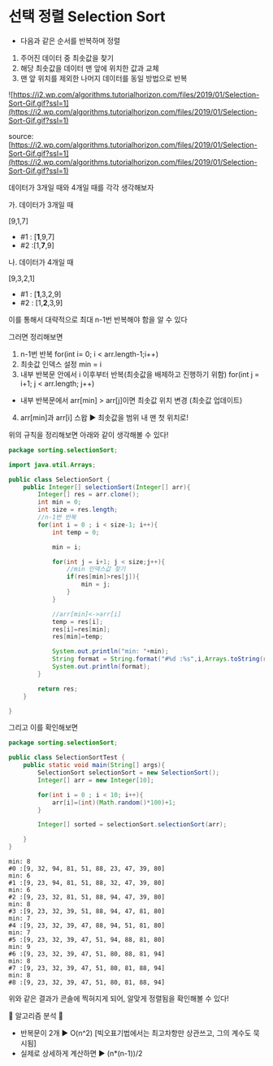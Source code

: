 # 선택 정렬 Selection Sort

- 다음과 같은 순서를 반복하며 정렬
1. 주어진 데이터 중 최솟값을 찾기
2. 해당 최솟값을 데이터 맨 앞에 위치한 값과 교체
3. 맨 앞 위치를 제외한 나머지 데이터를 동일 방법으로 반복

![https://i2.wp.com/algorithms.tutorialhorizon.com/files/2019/01/Selection-Sort-Gif.gif?ssl=1](https://i2.wp.com/algorithms.tutorialhorizon.com/files/2019/01/Selection-Sort-Gif.gif?ssl=1)

source: [https://i2.wp.com/algorithms.tutorialhorizon.com/files/2019/01/Selection-Sort-Gif.gif?ssl=1](https://i2.wp.com/algorithms.tutorialhorizon.com/files/2019/01/Selection-Sort-Gif.gif?ssl=1)

데이터가 3개일 때와 4개일 때를 각각 생각해보자

가. 데이터가 3개일 때

[9,1,7]

- #1 : [**1**,9,7]
- #2 :[1,**7**,9]

나. 데이터가 4개일 때

[9,3,2,1]

- #1 : [**1**,3,2,9]
- #2 : [1,**2**,3,9]

이를 통해서 대략적으로 최대 n-1번 반복해야 함을 알 수 있다

그러면 정리해보면

1. n-1번 반복 for(int i= 0; i < arr.length-1;i++)
2. 최솟값 인덱스 설정 min = i
3. 내부 반복문 안에서 i 이후부터 반복(최솟값을 배제하고 진행하기 위함)
for(int j = i+1; j < arr.length; j++)
- 내부 반복문에서 arr[min] > arr[j]이면 최솟값 위치 변경
(최솟값 업데이트)
4. arr[min]과 arr[i] 스왑 ▶️ 최솟값을 범위 내 맨 첫 위치로!

위의 규칙을 정리해보면 아래와 같이 생각해볼 수 있다!

```java
package sorting.selectionSort;

import java.util.Arrays;

public class SelectionSort {
    public Integer[] selectionSort(Integer[] arr){
        Integer[] res = arr.clone();
        int min = 0;
        int size = res.length;
        //n-1번 반복
        for(int i = 0 ; i < size-1; i++){
            int temp = 0;

            min = i;

            for(int j = i+1; j < size;j++){
                //min 인덱스값 찾기
                if(res[min]>res[j]){
                    min = j;
                }
            }

            //arr[min]<->arr[i]
            temp = res[i];
            res[i]=res[min];
            res[min]=temp;

            System.out.println("min: "+min);
            String format = String.format("#%d :%s",i,Arrays.toString(res));
            System.out.println(format);
        }

        return res;
    }

}
```

그리고 이를 확인해보면

```java
package sorting.selectionSort;

public class SelectionSortTest {
    public static void main(String[] args){
        SelectionSort selectionSort = new SelectionSort();
        Integer[] arr = new Integer[10];

        for(int i = 0 ; i < 10; i++){
            arr[i]=(int)(Math.random()*100)+1;
        }

        Integer[] sorted = selectionSort.selectionSort(arr);

    }
}
```
```
min: 8
#0 :[9, 32, 94, 81, 51, 88, 23, 47, 39, 80]
min: 6
#1 :[9, 23, 94, 81, 51, 88, 32, 47, 39, 80]
min: 6
#2 :[9, 23, 32, 81, 51, 88, 94, 47, 39, 80]
min: 8
#3 :[9, 23, 32, 39, 51, 88, 94, 47, 81, 80]
min: 7
#4 :[9, 23, 32, 39, 47, 88, 94, 51, 81, 80]
min: 7
#5 :[9, 23, 32, 39, 47, 51, 94, 88, 81, 80]
min: 9
#6 :[9, 23, 32, 39, 47, 51, 80, 88, 81, 94]
min: 8
#7 :[9, 23, 32, 39, 47, 51, 80, 81, 88, 94]
min: 8
#8 :[9, 23, 32, 39, 47, 51, 80, 81, 88, 94]
```
위와 같은 결과가 콘솔에 찍혀지게 되어, 알맞게 정렬됨을 확인해볼 수 있다!

🌟 알고리즘 분석 🌟

- 반복문이 2개 ▶️ O(n^2) [빅오표기법에서는 최고차항만 상관쓰고, 그의 계수도 묵시됨]
- 실제로 상세하게 계산하면 ▶️ (n*(n-1))/2